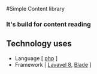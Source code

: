 #Simple Content library
### It's build for content reading

## Technology uses
* Language [ [php](http://php.net) ]
* Framework [ [Lavavel 8](https://laravel.com/), [Blade](https://laravel.com/docs/5.1/blade) ]
